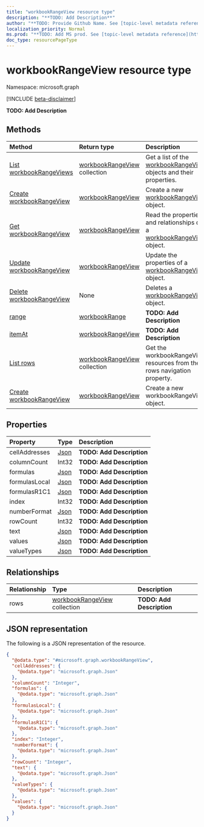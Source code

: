 ```yaml
---
title: "workbookRangeView resource type"
description: "**TODO: Add Description**"
author: "**TODO: Provide Github Name. See [topic-level metadata reference](https://msgo.azurewebsites.net/add/document/guidelines/metadata.html#topic-level-metadata)**"
localization_priority: Normal
ms.prod: "**TODO: Add MS prod. See [topic-level metadata reference](https://msgo.azurewebsites.net/add/document/guidelines/metadata.html#topic-level-metadata)**"
doc_type: resourcePageType
---
```


# workbookRangeView resource type

Namespace: microsoft.graph

[!INCLUDE [beta-disclaimer](../../includes/beta-disclaimer.md)]

**TODO: Add Description**

## Methods
|Method|Return type|Description|
|:---|:---|:---|
|[List workbookRangeViews](../api/workbookrangeview-list.md)|[workbookRangeView](../resources/workbookrangeview.md) collection|Get a list of the [workbookRangeView](../resources/workbookrangeview.md) objects and their properties.|
|[Create workbookRangeView](../api/workbookrangeview-create.md)|[workbookRangeView](../resources/workbookrangeview.md)|Create a new [workbookRangeView](../resources/workbookrangeview.md) object.|
|[Get workbookRangeView](../api/workbookrangeview-get.md)|[workbookRangeView](../resources/workbookrangeview.md)|Read the properties and relationships of a [workbookRangeView](../resources/workbookrangeview.md) object.|
|[Update workbookRangeView](../api/workbookrangeview-update.md)|[workbookRangeView](../resources/workbookrangeview.md)|Update the properties of a [workbookRangeView](../resources/workbookrangeview.md) object.|
|[Delete workbookRangeView](../api/workbookrangeview-delete.md)|None|Deletes a [workbookRangeView](../resources/workbookrangeview.md) object.|
|[range](../api/workbookrangeview-range.md)|[workbookRange](../resources/workbookrange.md)|**TODO: Add Description**|
|[itemAt](../api/workbookrangeview-itemat.md)|[workbookRangeView](../resources/workbookrangeview.md)|**TODO: Add Description**|
|[List rows](../api/workbookrangeview-list-rows.md)|[workbookRangeView](../resources/workbookrangeview.md) collection|Get the workbookRangeView resources from the rows navigation property.|
|[Create workbookRangeView](../api/workbookrangeview-post-rows.md)|[workbookRangeView](../resources/workbookrangeview.md)|Create a new workbookRangeView object.|

## Properties
|Property|Type|Description|
|:---|:---|:---|
|cellAddresses|[Json](../resources/json.md)|**TODO: Add Description**|
|columnCount|Int32|**TODO: Add Description**|
|formulas|[Json](../resources/json.md)|**TODO: Add Description**|
|formulasLocal|[Json](../resources/json.md)|**TODO: Add Description**|
|formulasR1C1|[Json](../resources/json.md)|**TODO: Add Description**|
|index|Int32|**TODO: Add Description**|
|numberFormat|[Json](../resources/json.md)|**TODO: Add Description**|
|rowCount|Int32|**TODO: Add Description**|
|text|[Json](../resources/json.md)|**TODO: Add Description**|
|values|[Json](../resources/json.md)|**TODO: Add Description**|
|valueTypes|[Json](../resources/json.md)|**TODO: Add Description**|

## Relationships
|Relationship|Type|Description|
|:---|:---|:---|
|rows|[workbookRangeView](../resources/workbookrangeview.md) collection|**TODO: Add Description**|

## JSON representation
The following is a JSON representation of the resource.
<!-- {
  "blockType": "resource",
  "keyProperty": "id",
  "@odata.type": "microsoft.graph.workbookRangeView",
  "openType": false
}
-->
``` json
{
  "@odata.type": "#microsoft.graph.workbookRangeView",
  "cellAddresses": {
    "@odata.type": "microsoft.graph.Json"
  },
  "columnCount": "Integer",
  "formulas": {
    "@odata.type": "microsoft.graph.Json"
  },
  "formulasLocal": {
    "@odata.type": "microsoft.graph.Json"
  },
  "formulasR1C1": {
    "@odata.type": "microsoft.graph.Json"
  },
  "index": "Integer",
  "numberFormat": {
    "@odata.type": "microsoft.graph.Json"
  },
  "rowCount": "Integer",
  "text": {
    "@odata.type": "microsoft.graph.Json"
  },
  "valueTypes": {
    "@odata.type": "microsoft.graph.Json"
  },
  "values": {
    "@odata.type": "microsoft.graph.Json"
  }
}
```

